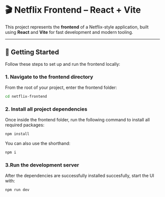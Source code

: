 # 🎬 Netflix Frontend – React + Vite

This project represents the **frontend** of a Netflix-style application, built using **React** and **Vite** for fast development and modern tooling.

---

## 🚀 Getting Started

Follow these steps to set up and run the frontend locally:

### 1. Navigate to the frontend directory

From the root of your project, enter the frontend folder:

```bash
cd netflix-frontend
```
### 2. Install all project dependencies

Once inside the frontend folder, run the following command to install all required packages:

```bash
npm install
```

You can also use the shorthand:

```bash
npm i
```

### 3.Run the development server
After the dependencies are successfully installed succesfully, start the UI with:

```bash
npm run dev
```
